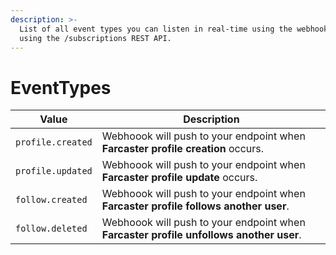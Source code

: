 ```yaml
---
description: >-
  List of all event types you can listen in real-time using the webhooks created
  using the /subscriptions REST API.
---
```


# EventTypes

| Value             | Description                                                                            |
| ----------------- | -------------------------------------------------------------------------------------- |
| `profile.created` | Webhoook will push to your endpoint when **Farcaster profile creation** occurs.        |
| `profile.updated` | Webhoook will push to your endpoint when **Farcaster profile update** occurs.          |
| `follow.created`  | Webhoook will push to your endpoint when **Farcaster profile follows another user**.   |
| `follow.deleted`  | Webhoook will push to your endpoint when **Farcaster profile unfollows another user**. |
